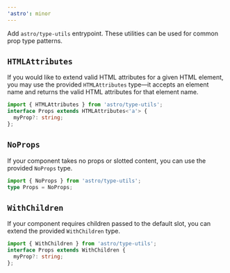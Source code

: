 ```yaml
---
'astro': minor
---
```


Add `astro/type-utils` entrypoint. These utilities can be used for common prop type patterns.

## `HTMLAttributes`

If you would like to extend valid HTML attributes for a given HTML element, you may use the provided `HTMLAttributes` type—it accepts an element name and returns the valid HTML attributes for that element name.

```ts
import { HTMLAttributes } from 'astro/type-utils';
interface Props extends HTMLAttributes<'a'> {
  myProp?: string;
};
```

## `NoProps`

If your component takes no props or slotted content, you can use the provided `NoProps` type.

```ts
import { NoProps } from 'astro/type-utils';
type Props = NoProps;
```

## `WithChildren`

If your component requires children passed to the default slot, you can extend the provided `WithChildren` type.

```ts
import { WithChildren } from 'astro/type-utils';
interface Props extends WithChildren {
  myProp?: string;
};
```
